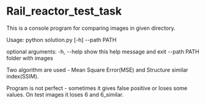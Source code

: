# Rail_reactor_test_task

This is a console program for comparing images in given directory. 

Usage: python solution.py [-h] --path PATH

optional arguments:
-h, --help            show this help message and exit
--path PATH           folder with images

Two algorithm are used - Mean Square Error(MSE) and Structure similar index(SSIM). 

Program is not perfect - sometimes it gives false positive or loses some values. 
On test images it loses 6 and 6_similar.
